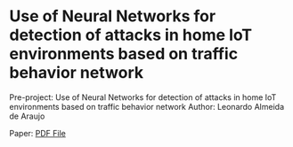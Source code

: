 # Use of Neural Networks for detection of attacks in home IoT environments based on traffic behavior network
Pre-project: Use of Neural Networks for detection of attacks in home IoT environments based on traffic behavior network
Author: Leonardo Almeida de Araujo

Paper: [PDF File](https://github.com/BulletSentence/TCC/releases/download/Paper/TCC1_Leonardo_Almeida.pdf)
